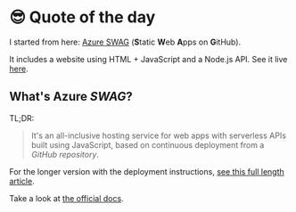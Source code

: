 # :sunglasses: Quote of the day

I started from here: [Azure SWAG](https://docs.microsoft.com/azure/static-web-apps?WT.mc_id=build2020_swa-github-yolasors) (**S**tatic **W**eb **A**pps on **G**itHub).


It includes a website using HTML + JavaScript and a Node.js API.
See it live [here](https://gray-hill-0afb0d903.azurestaticapps.net).



## What's Azure *SWAG*?

TL;DR:

> It's an all-inclusive hosting service for web apps with serverless APIs built using JavaScript, based on continuous deployment from a *GitHub repository*.

For the longer version with the deployment instructions, [see this full length article](https://dev.to/sinedied/the-easy-way-to-serverless-web-apps-and-apis-with-azure-swag-2heb).

Take a look at [the official docs](https://docs.microsoft.com/azure/static-web-apps?WT.mc_id=build2020_swa-github-yolasors).
